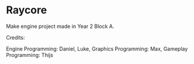 # Raycore

Make engine project made in Year 2 Block A.

Credits: 

Engine Programming: Daniel, Luke,
Graphics Programming: Max,
Gameplay Programming: Thijs
